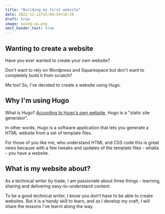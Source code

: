 ```yaml
---
title: "Building my first website"
date: 2022-12-11T15:04:59+10:30
draft: true
image: swing-up.png
omit_header_text: true
---
```


## Wanting to create a website

Have you ever wanted to create your own website?

Don't want to rely on Wordpress and Squarespace but don't want to completely build it from scratch?

Me too! So, I've decided to create a website using Hugo.

## Why I'm using Hugo

What is Hugo? [According to Hugo's own website](https://gohugo.io/about/what-is-hugo/), Hugo is a "static site generator". 

In other words, Hugo is a software application that lets you generate a HTML website from a set of template files. 

For those of you like me, who understand HTML and CSS code this is great news because with a few tweaks and updates of the template files - whalla - you have a website.

## What is my website about?

As a technical writer by trade, I am passionate about three things - learning, sharing and delivering easy-to-understand content. 

To be a good technical writer, I know you don't have to be able to create websites. But it is a handy skill to learn, and as I develop my craft, I will share the lessons I've learnt along the way. 







